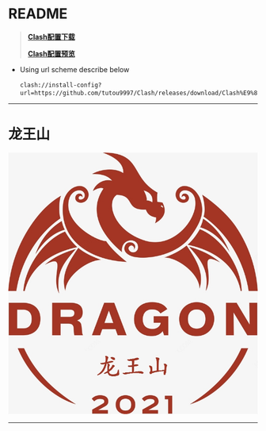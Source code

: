 # README

>**[Clash配置下载][download]**
>
>**[Clash配置预览][preview]**

- Using url scheme describe below

  ```
  clash://install-config?url=https://github.com/tutou9997/Clash/releases/download/Clash%E9%85%8D%E7%BD%AE%E6%96%87%E4%BB%B6/EL_20210601.yaml
  ```

****

# 龙王山
![龙王山][龙王山]

****

[Heisenberg]:/img/Heisenberg.jpg "Heisenberg"
[龙王山]:/img/龙王山.jpg "龙王山"
[download]:https://github.com/tutou9997/Clash/releases/download/Clash%E9%85%8D%E7%BD%AE%E6%96%87%E4%BB%B6/EL_20210601.yaml "配置文件下载"
[preview]:https://raw.githubusercontent.com/tutou9997/Clash/main/Proxy/%E4%BA%8C%E9%A9%B4.yaml "配置文件预览"
[install]:clash://install-config?url=https://github.com/tutou9997/Clash/releases/download/Clash%E9%85%8D%E7%BD%AE%E6%96%87%E4%BB%B6/EL_20210601.yaml "配置文件预览"
